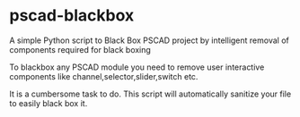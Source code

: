# pscad-blackbox
A simple Python script to Black Box PSCAD project by intelligent removal of components required for black boxing


To blackbox any PSCAD module you need to remove user interactive components like channel,selector,slider,switch etc.

It is a cumbersome task to do. This script will automatically sanitize your file to easily black box it.
